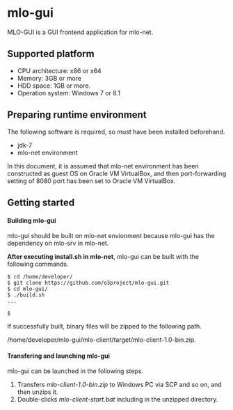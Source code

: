 mlo-gui
==============
MLO-GUI is a GUI frontend application for mlo-net.

Supported platform
--------
- CPU architecture: x86 or x64
- Memory: 3GB or more
- HDD space: 1GB or more.
- Operation system: Windows 7 or 8.1


Preparing runtime environment
--------
The following software is required, so must have been installed 
beforehand.

- jdk-7
- mlo-net environment

In this document, it is assumed that mlo-net environment has been 
constructed as guest OS on Oracle VM VirtualBox, and then 
port-forwarding setting of 8080 port has been set to Oracle VM 
VirtualBox.


Getting started
--------

#### Building mlo-gui ####

mlo-gui should be built on mlo-net envionment because mlo-gui has the 
dependency on mlo-srv in mlo-net.

**After executing install.sh in mlo-net**, mlo-gui can be built with
the following commands.
```
$ cd /home/developer/
$ git clone https://github.com/o3project/mlo-gui.git
$ cd mlo-gui/
$ ./build.sh
...

$ 
```

If successfully built, binary files will be zipped to the following 
path.

 /home/developer/mlo-gui/mlo-client/target/mlo-client-1.0-bin.zip.

#### Transfering and launching mlo-gui ####

mlo-gui can be launched in the following steps.

1. Transfers *mlo-client-1.0-bin.zip* to Windows PC via SCP and so on, and then unzips it.
2. Double-clicks *mlo-client-start.bat* including in the unzipped directory.





